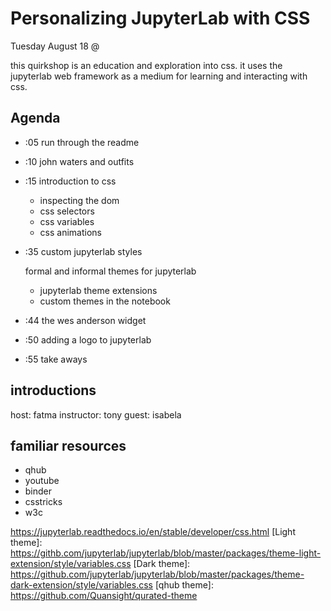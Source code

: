 # Personalizing JupyterLab with CSS

Tuesday August 18 @

this quirkshop is an education and exploration into css.
it uses the jupyterlab web framework as a medium for learning
and interacting with css.

## Agenda

* :05 run through the readme
* :10 john waters and outfits
* :15 introduction to css

    * inspecting the dom
    * css selectors
    * css variables
    * css animations

* :35 custom jupyterlab styles

    formal and informal themes for jupyterlab
    * jupyterlab theme extensions
    * custom themes in the notebook

* :44 the wes anderson widget
* :50 adding a logo to jupyterlab
* :55 take aways

## introductions

host: fatma
instructor: tony
guest: isabela

## familiar resources

* qhub
* youtube
* binder
* csstricks
* w3c

https://jupyterlab.readthedocs.io/en/stable/developer/css.html
[Light theme]: https://githb.com/jupyterlab/jupyterlab/blob/master/packages/theme-light-extension/style/variables.css
[Dark theme]: https://github.com/jupyterlab/jupyterlab/blob/master/packages/theme-dark-extension/style/variables.css
[qhub theme]: https://github.com/Quansight/qurated-theme